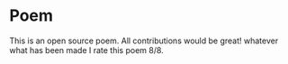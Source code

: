 # Poem
This is an open source poem. All contributions would be great!
whatever what has been made
I rate this poem 8/8.